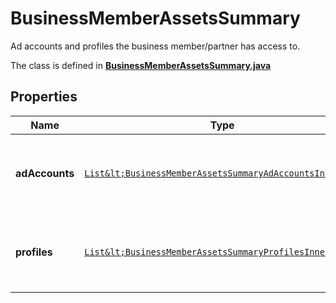 

# BusinessMemberAssetsSummary

Ad accounts and profiles the business member/partner has access to.

The class is defined in **[BusinessMemberAssetsSummary.java](../../src/main/java/org/openapitools/model/BusinessMemberAssetsSummary.java)**

## Properties

Name | Type | Description | Notes
------------ | ------------- | ------------- | -------------
**adAccounts** | [`List&lt;BusinessMemberAssetsSummaryAdAccountsInner&gt;`](BusinessMemberAssetsSummaryAdAccountsInner.md) | List of ad account IDs and respective permission levels. |  [optional property]
**profiles** | [`List&lt;BusinessMemberAssetsSummaryProfilesInner&gt;`](BusinessMemberAssetsSummaryProfilesInner.md) | List of profile IDs and respective permission levels. |  [optional property]




